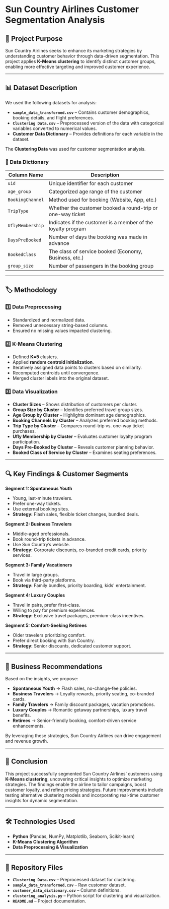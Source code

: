 # Sun Country Airlines Customer Segmentation Analysis

## 📌 Project Purpose
Sun Country Airlines seeks to enhance its marketing strategies by understanding customer behavior through data-driven segmentation. This project applies **K-Means clustering** to identify distinct customer groups, enabling more effective targeting and improved customer experience.

---

## 📊 Dataset Description
We used the following datasets for analysis:

- **`sample_data_transformed.csv`** – Contains customer demographics, booking details, and flight preferences.
- **`Clustering Data.csv`** – Preprocessed version of the data with categorical variables converted to numerical values.
- **Customer Data Dictionary** – Provides definitions for each variable in the dataset.

The **Clustering Data** was used for customer segmentation analysis.

### **📖 Data Dictionary**
| Column Name            | Description |
|------------------------|-------------|
| `uid`                 | Unique identifier for each customer |
| `age_group`           | Categorized age range of the customer |
| `BookingChannel`      | Method used for booking (Website, App, etc.) |
| `TripType`            | Whether the customer booked a round-trip or one-way ticket |
| `UflyMembership`      | Indicates if the customer is a member of the loyalty program |
| `DaysPreBooked`       | Number of days the booking was made in advance |
| `BookedClass`         | The class of service booked (Economy, Business, etc.) |
| `group_size`          | Number of passengers in the booking group |

---

## 🏷 Methodology
### 1️⃣ Data Preprocessing
- Standardized and normalized data.
- Removed unnecessary string-based columns.
- Ensured no missing values impacted clustering.

### 2️⃣ K-Means Clustering
- Defined **K=5** clusters.
- Applied **random centroid initialization**.
- Iteratively assigned data points to clusters based on similarity.
- Recomputed centroids until convergence.
- Merged cluster labels into the original dataset.

### 3️⃣ Data Visualization
- **Cluster Sizes** – Shows distribution of customers per cluster.
- **Group Size by Cluster** – Identifies preferred travel group sizes.
- **Age Group by Cluster** – Highlights dominant age demographics.
- **Booking Channels by Cluster** – Analyzes preferred booking methods.
- **Trip Type by Cluster** – Compares round-trip vs. one-way ticket purchases.
- **Ufly Membership by Cluster** – Evaluates customer loyalty program participation.
- **Days Pre-Booked by Cluster** – Reveals customer planning behavior.
- **Booked Class of Service by Cluster** – Examines seating preferences.

---

## 🔍 Key Findings & Customer Segments
**Segment 1: Spontaneous Youth**
- Young, last-minute travelers.
- Prefer one-way tickets.
- Use external booking sites.
- **Strategy:** Flash sales, flexible ticket changes, bundled deals.

**Segment 2: Business Travelers**
- Middle-aged professionals.
- Book round-trip tickets in advance.
- Use Sun Country’s website.
- **Strategy:** Corporate discounts, co-branded credit cards, priority services.

**Segment 3: Family Vacationers**
- Travel in large groups.
- Book via third-party platforms.
- **Strategy:** Family bundles, priority boarding, kids' entertainment.

**Segment 4: Luxury Couples**
- Travel in pairs, prefer first-class.
- Willing to pay for premium experiences.
- **Strategy:** Exclusive travel packages, premium-class incentives.

**Segment 5: Comfort-Seeking Retirees**
- Older travelers prioritizing comfort.
- Prefer direct booking with Sun Country.
- **Strategy:** Senior discounts, dedicated customer support.

---

## 🚀 Business Recommendations
Based on the insights, we propose:
- **Spontaneous Youth** → Flash sales, no-change-fee policies.
- **Business Travelers** → Loyalty rewards, priority seating, co-branded cards.
- **Family Travelers** → Family discount packages, vacation promotions.
- **Luxury Couples** → Romantic getaway partnerships, luxury travel benefits.
- **Retirees** → Senior-friendly booking, comfort-driven service enhancements.

By leveraging these strategies, Sun Country Airlines can drive engagement and revenue growth.

---

## 📌 Conclusion
This project successfully segmented Sun Country Airlines’ customers using **K-Means clustering**, uncovering critical insights to optimize marketing strategies. The findings enable the airline to tailor campaigns, boost customer loyalty, and refine pricing strategies. Future improvements include testing alternative clustering models and incorporating real-time customer insights for dynamic segmentation.

---

## 🛠 Technologies Used
- **Python** (Pandas, NumPy, Matplotlib, Seaborn, Scikit-learn)
- **K-Means Clustering Algorithm**
- **Data Preprocessing & Visualization**

---

## 📂 Repository Files
- **`Clustering Data.csv`** – Preprocessed dataset for clustering.
- **`sample_data_transformed.csv`** – Raw customer dataset.
- **`customer_data_dictionary.csv`** – Column definitions.
- **`clustering_analysis.py`** – Python script for clustering and visualization.
- **`README.md`** – Project documentation.